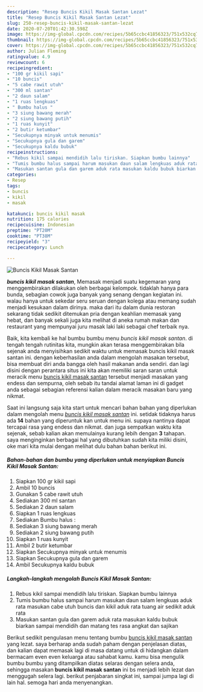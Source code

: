 ```yaml
---
description: "Resep Buncis Kikil Masak Santan Lezat"
title: "Resep Buncis Kikil Masak Santan Lezat"
slug: 250-resep-buncis-kikil-masak-santan-lezat
date: 2020-07-20T01:42:30.598Z
image: https://img-global.cpcdn.com/recipes/5b65ccbc41856323/751x532cq70/buncis-kikil-masak-santan-foto-resep-utama.jpg
thumbnail: https://img-global.cpcdn.com/recipes/5b65ccbc41856323/751x532cq70/buncis-kikil-masak-santan-foto-resep-utama.jpg
cover: https://img-global.cpcdn.com/recipes/5b65ccbc41856323/751x532cq70/buncis-kikil-masak-santan-foto-resep-utama.jpg
author: Julian Fleming
ratingvalue: 4.9
reviewcount: 6
recipeingredient:
- "100 gr kikil sapi"
- "10 buncis"
- "5 cabe rawit utuh"
- "300 ml santan"
- "2 daun salam"
- "1 ruas lengkuas"
- " Bumbu halus "
- "3 siung bawang merah"
- "2 siung bawang putih"
- "1 ruas kunyit"
- "2 butir ketumbar"
- "Secukupnya minyak untuk menumis"
- "Secukupnya gula dan garem"
- "Secukupnya kaldu bubuk"
recipeinstructions:
- "Rebus kikil sampai mendidih lalu tiriskan. Siapkan bumbu lainnya"
- "Tumis bumbu halus sampai harum masukan daun salam lengkuas aduk rata masukan cabe utuh buncis dan kikil aduk rata tuang air sedikit aduk rata"
- "Masukan santan gula dan garem aduk rata masukan kaldu bubuk biarkan sampai mendidih dan matang tes rasa angkat dan sajikan"
categories:
- Resep
tags:
- buncis
- kikil
- masak

katakunci: buncis kikil masak 
nutrition: 175 calories
recipecuisine: Indonesian
preptime: "PT20M"
cooktime: "PT38M"
recipeyield: "3"
recipecategory: Lunch

---
```



![Buncis Kikil Masak Santan](https://img-global.cpcdn.com/recipes/5b65ccbc41856323/751x532cq70/buncis-kikil-masak-santan-foto-resep-utama.jpg)

<b><i>buncis kikil masak santan</i></b>, Memasak menjadi suatu kegemaran yang menggembirakan dilakukan oleh berbagai kelompok. tidaklah hanya para bunda, sebagian cowok juga banyak yang senang dengan kegiatan ini. walau hanya untuk sekedar seru seruan dengan kolega atau memang sudah menjadi kesukaan dalam dirinya. maka dari itu dalam dunia restoran sekarang tidak sedikit ditemukan pria dengan keahlian memasak yang hebat, dan banyak sekali juga kita melihat di aneka rumah makan dan restaurant yang mempunyai juru masak laki laki sebagai chef terbaik nya.



Baik, kita kembali ke hal bumbu bumbu menu <i>buncis kikil masak santan</i>. di tengah tengah rutinitas kita, mungkin akan terasa menggembirakan bila sejenak anda menyisihkan sedikit waktu untuk memasak buncis kikil masak santan ini. dengan keberhasilan anda dalam mengolah masakan tersebut, bisa membuat diri anda bangga oleh hasil makanan anda sendiri. dan lagi disini dengan perantara situs ini kita akan memiliki saran saran untuk meracik menu <u>buncis kikil masak santan</u> tersebut menjadi masakan yang endess dan sempurna, oleh sebab itu tandai alamat laman ini di gadget anda sebagai sebagian referensi kalian dalam meracik masakan baru yang nikmat.


Saat ini langsung saja kita start untuk mencari bahan bahan yang diperlukan dalam mengolah menu <u><i>buncis kikil masak santan</i></u> ini. setidak tidaknya harus ada <b>14</b> bahan yang diperuntuk kan untuk menu ini. supaya nantinya dapat tercapai rasa yang endess dan nikmat. dan juga sempatkan waktu kita sejenak, sebab kalian akan memulainya kurang lebih dengan <b>3</b> tahapan. saya menginginkan berbagai hal yang dibutuhkan sudah kita miliki disini, oke mari kita mulai dengan melihat dulu bahan bahan berikut ini.

<!--inarticleads1-->

##### Bahan-bahan dan bumbu yang diperlukan untuk menyiapkan Buncis Kikil Masak Santan:

1. Siapkan 100 gr kikil sapi
1. Ambil 10 buncis
1. Gunakan 5 cabe rawit utuh
1. Sediakan 300 ml santan
1. Sediakan 2 daun salam
1. Siapkan 1 ruas lengkuas
1. Sediakan  Bumbu halus :
1. Sediakan 3 siung bawang merah
1. Sediakan 2 siung bawang putih
1. Siapkan 1 ruas kunyit
1. Ambil 2 butir ketumbar
1. Siapkan Secukupnya minyak untuk menumis
1. Siapkan Secukupnya gula dan garem
1. Ambil Secukupnya kaldu bubuk




<!--inarticleads2-->

##### Langkah-langkah mengolah Buncis Kikil Masak Santan:

1. Rebus kikil sampai mendidih lalu tiriskan. Siapkan bumbu lainnya
1. Tumis bumbu halus sampai harum masukan daun salam lengkuas aduk rata masukan cabe utuh buncis dan kikil aduk rata tuang air sedikit aduk rata
1. Masukan santan gula dan garem aduk rata masukan kaldu bubuk biarkan sampai mendidih dan matang tes rasa angkat dan sajikan




Berikut sedikit pengulasan menu tentang bumbu <u>buncis kikil masak santan</u> yang lezat. saya berharap anda sudah paham dengan penjelasan diatas, dan kalian dapat memasak lagi di masa datang untuk di hidangkan dalam bermacam even even keluarga atau sahabat kamu. kamu bisa mengulik bumbu bumbu yang ditampilkan diatas selaras dengan selera anda, sehingga masakan <b>buncis kikil masak santan</b> ini bs menjadi lebih lezat dan menggugah selera lagi. berikut penjabaran singkat ini, sampai jumpa lagi di lain hal. semoga hari anda menyenangkan.
